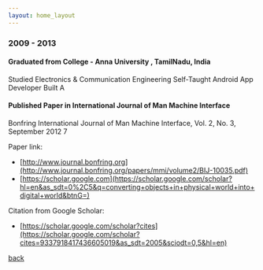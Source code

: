 ```yaml
---
layout: home_layout
---
```


### [](#header-2) 2009 - 2013

#### Graduated from College - Anna University , TamilNadu, India

Studied Electronics & Communication Engineering
Self-Taught Android App Developer
Built A


#### Published Paper in International Journal of Man Machine Interface

Bonfring International Journal of Man Machine Interface, Vol. 2, No. 3, September 2012 7

Paper link: 
- [http://www.journal.bonfring.org](http://www.journal.bonfring.org/papers/mmi/volume2/BIJ-10035.pdf)
- [https://scholar.google.com](https://scholar.google.com/scholar?hl=en&as_sdt=0%2C5&q=converting+objects+in+physical+world+into+digital+world&btnG=)

Citation from Google Scholar: 
- [https://scholar.google.com/scholar?cites](https://scholar.google.com/scholar?cites=9337918417436605019&as_sdt=2005&sciodt=0,5&hl=en)

[back](../../index.md)
